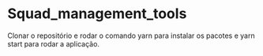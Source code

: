 # Squad_management_tools

Clonar o repositório e rodar o comando yarn para instalar os pacotes e yarn start para rodar a aplicação.
